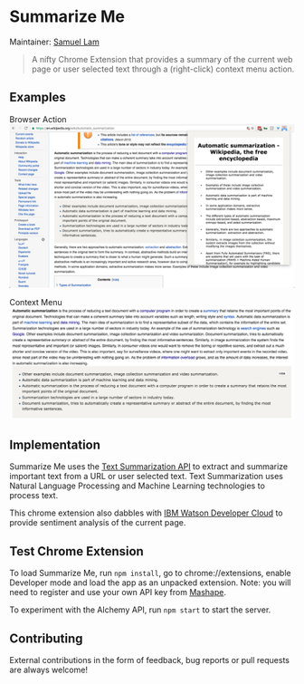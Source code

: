 # Summarize Me

Maintainer: [Samuel Lam](https://github.com/samuelklam)

> A nifty Chrome Extension that provides a summary of the current web page or user selected text through a (right-click) context menu action.

## Examples
Browser Action
![Browser Action](app/images/browser-action-demo.png)

Context Menu
![Context Menu](app/images/context-menu-demo2.png)

## Implementation
Summarize Me uses the [Text Summarization API](https://market.mashape.com/textanalysis/text-summarization) to extract and summarize important text from a URL or user selected text. Text Summarization uses Natural Language Processing and Machine Learning technologies to process text.

This chrome extension also dabbles with [IBM Watson Developer Cloud](https://www.ibm.com/watson/developercloud/alchemy-language.html) to provide sentiment analysis of the current page.

## Test Chrome Extension
To load Summarize Me, run ```npm install```, go to chrome://extensions, enable Developer mode and load the app as an unpacked extension. Note: you will need to register and use your own API key from [Mashape](https://market.mashape.com/textanalysis/text-summarization).

To experiment with the Alchemy API, run ```npm start``` to start the server.

## Contributing
External contributions in the form of feedback, bug reports or pull requests are always welcome!
